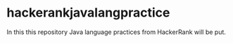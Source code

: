 # hackerankjavalangpractice
In this this repository Java language practices from HackerRank will be put.

